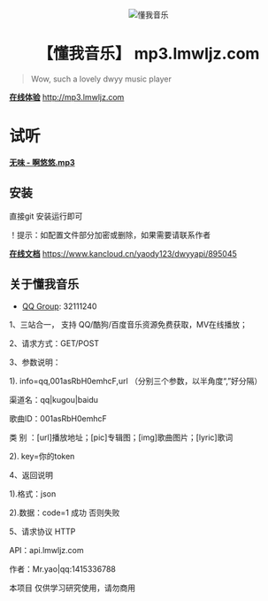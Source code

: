 <p align="center">
<img src="http://mp3.lmwljz.com/static/index/images/logo.png" alt="懂我音乐" >
</p>
<h1 align="center">【懂我音乐】 mp3.lmwljz.com</h1>

> Wow, such a lovely dwyy music player

**[在线体验](http://mp3.lmwljz.com)**
http://mp3.lmwljz.com


# 试听

**[无味 - 啊悠悠.mp3](http://mp3.lmwljz.com/index/play/qq/mid/000DFFmY2T4pnx.html)**

## 安装

直接git 安装运行即可

！提示：如配置文件部分加密或删除，如果需要请联系作者

**[在线文档](https://www.kancloud.cn/yaody123/dwyyapi/895045)**
https://www.kancloud.cn/yaody123/dwyyapi/895045

## 关于懂我音乐

- [QQ Group](https://shang.qq.com/wpa/qunwpa?idkey=c53bdb712d79e57c2dfab32ebb5fa20a54f9635577c9694df911be448eebd86c): 32111240

1、三站合一， 支持 QQ/酷狗/百度音乐资源免费获取，MV在线播放；

2、请求方式：GET/POST

3、参数说明：

1). info=qq,001asRbH0emhcF,url （分别三个参数，以半角度“,”好分隔）

渠道名：qq|kugou|baidu

歌曲ID：001asRbH0emhcF

类 别 ：[url]播放地址；[pic]专辑图；[img]歌曲图片；[lyric]歌词

2). key=你的token

4、返回说明

1).格式：json

2).数据：code=1 成功 否则失败

5、请求协议 HTTP


API：api.lmwljz.com

作者：Mr.yao|qq:1415336788

本项目 仅供学习研究使用，请勿商用

